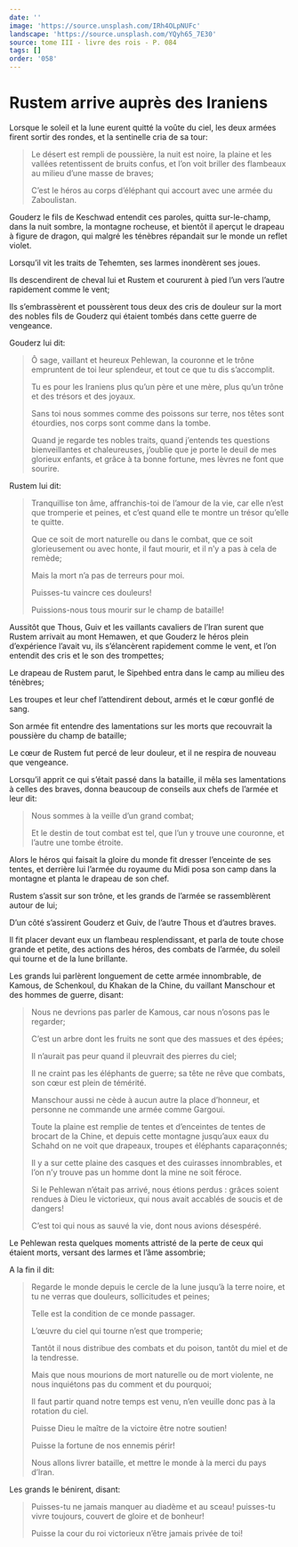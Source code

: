```yaml
---
date: ''
image: 'https://source.unsplash.com/IRh4OLpNUFc'
landscape: 'https://source.unsplash.com/YQyh65_7E30'
source: tome III - livre des rois - P. 084
tags: []
order: '058'
---
```


# Rustem arrive auprès des Iraniens

Lorsque le soleil et la lune eurent quitté la voûte du ciel, les deux armées firent sortir des rondes, et la sentinelle cria de sa tour:

> Le désert est rempli de poussière, la nuit est noire, la plaine et les vallées retentissent de bruits confus, et l’on voit briller des flambeaux au milieu d’une masse de braves;
>
> C’est le héros au corps d’éléphant qui accourt avec une armée du Zaboulistan.

Gouderz le fils de Keschwad entendit ces paroles, quitta sur-le-champ, dans la nuit sombre, la montagne rocheuse, et bientôt il aperçut le drapeau à figure de dragon, qui malgré les ténèbres répandait sur le monde un reflet violet.

Lorsqu’il vit les traits de Tehemten, ses larmes inondèrent ses joues.

Ils descendirent de cheval lui et Rustem et coururent à pied l’un vers l’autre rapidement comme le vent;

Ils s’embrassèrent et poussèrent tous deux des cris de douleur sur la mort des nobles fils de Gouderz qui étaient tombés dans cette guerre de vengeance.

Gouderz lui dit:

> Ô sage, vaillant et heureux Pehlewan, la couronne et le trône empruntent de toi leur splendeur, et tout ce que tu dis s’accomplit.
>
> Tu es pour les Iraniens plus qu’un père et une mère, plus qu’un trône et des trésors et des joyaux.
>
> Sans toi nous sommes comme des poissons sur terre, nos têtes sont étourdies, nos corps sont comme dans la tombe.
>
> Quand je regarde tes nobles traits, quand j’entends tes questions bienveillantes et chaleureuses, j’oublie que je porte le deuil de mes glorieux enfants, et grâce à ta bonne fortune, mes lèvres ne font que sourire.

Rustem lui dit:

> Tranquillise ton âme, affranchis-toi de l’amour de la vie, car elle n’est que tromperie et peines, et c’est quand elle te montre un trésor qu’elle te quitte.
>
> Que ce soit de mort naturelle ou dans le combat, que ce soit glorieusement ou avec honte, il faut mourir, et il n’y a pas à cela de remède;
>
> Mais la mort n’a pas de terreurs pour moi.
>
> Puisses-tu vaincre ces douleurs!
>
> Puissions-nous tous mourir sur le champ de bataille!

Aussitôt que Thous, Guiv et les vaillants cavaliers de l’Iran surent que Rustem arrivait au mont Hemawen, et que Gouderz le héros plein d’expérience l’avait vu, ils s’élancèrent rapidement comme le vent, et l’on entendit des cris et le son des trompettes;

Le drapeau de Rustem parut, le Sipehbed entra dans le camp au milieu des ténèbres;

Les troupes et leur chef l’attendirent debout, armés et le cœur gonflé de sang.

Son armée fit entendre des lamentations sur les morts que recouvrait la poussière du champ de bataille;

Le cœur de Rustem fut percé de leur douleur, et il ne respira de nouveau que vengeance.

Lorsqu’il apprit ce qui s’était passé dans la bataille, il mêla ses lamentations à celles des braves, donna beaucoup de conseils aux chefs de l’armée et leur dit:

> Nous sommes à la veille d’un grand combat;
>
> Et le destin de tout combat est tel, que l’un y trouve une couronne, et l’autre une tombe étroite.

Alors le héros qui faisait la gloire du monde fit dresser l’enceinte de ses tentes, et derrière lui l’armée du royaume du Midi posa son camp dans la montagne et planta le drapeau de son chef.

Rustem s’assit sur son trône, et les grands de l’armée se rassemblèrent autour de lui;

D’un côté s’assirent Gouderz et Guiv, de l’autre Thous et d’autres braves.

Il fit placer devant eux un flambeau resplendissant, et parla de toute chose grande et petite, des actions des héros, des combats de l’armée, du soleil qui tourne et de la lune brillante.

Les grands lui parlèrent longuement de cette armée innombrable, de Kamous, de Schenkoul, du Khakan de la Chine, du vaillant Manschour et des hommes de guerre, disant:

> Nous ne devrions pas parler de Kamous, car nous n’osons pas le regarder;
>
> C’est un arbre dont les fruits ne sont que des massues et des épées;
>
> Il n’aurait pas peur quand il pleuvrait des pierres du ciel;
>
> Il ne craint pas les éléphants de guerre; sa tête ne rêve que combats, son cœur est plein de témérité.
>
> Manschour aussi ne cède à aucun autre la place d’honneur, et personne ne commande une armée comme Gargoui.
>
> Toute la plaine est remplie de tentes et d’enceintes de tentes de brocart de la Chine, et depuis cette montagne jusqu’aux eaux du Schahd on ne voit que drapeaux, troupes et éléphants caparaçonnés;
>
> Il y a sur cette plaine des casques et des cuirasses innombrables, et l’on n’y trouve pas un homme dont la mine ne soit féroce.
>
> Si le Pehlewan n’était pas arrivé, nous étions perdus : grâces soient rendues à Dieu le victorieux, qui nous avait accablés de soucis et de dangers!
>
> C’est toi qui nous as sauvé la vie, dont nous avions désespéré.

Le Pehlewan resta quelques moments attristé de la perte de ceux qui étaient morts, versant des larmes et l’âme assombrie;

A la fin il dit:

> Regarde le monde depuis le cercle de la lune jusqu’à la terre noire, et tu ne verras que douleurs, sollicitudes et peines;
>
> Telle est la condition de ce monde passager.
>
> L’œuvre du ciel qui tourne n’est que tromperie;
>
> Tantôt il nous distribue des combats et du poison, tantôt du miel et de la tendresse.
>
> Mais que nous mourions de mort naturelle ou de mort violente, ne nous inquiétons pas du comment et du pourquoi;
>
> Il faut partir quand notre temps est venu, n’en veuille donc pas à la rotation du ciel.
>
> Puisse Dieu le maître de la victoire être notre soutien!
>
> Puisse la fortune de nos ennemis périr!
>
> Nous allons livrer bataille, et mettre le monde à la merci du pays d’lran.

Les grands le bénirent, disant:

> Puisses-tu ne jamais manquer au diadème et au sceau! puisses-tu vivre toujours, couvert de gloire et de bonheur!
>
> Puisse la cour du roi victorieux n’être jamais privée de toi!
